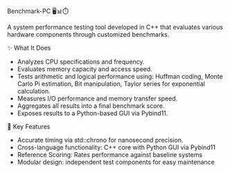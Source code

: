 Benchmark-PC 🖥️📊⏱️

A system performance testing tool developed in C++ that evaluates various hardware components through customized benchmarks.

✨ What It Does
- Analyzes CPU specifications and frequency.
- Evaluates memory capacity and access speed.
- Tests arithmetic and logical performance using: Huffman coding, Monte Carlo Pi estimation, Bit manipulation, Taylor series for exponential calculation.
- Measures I/O performance and memory transfer speed.
- Aggregates all results into a final benchmark score.
- Exposes results to a Python-based GUI via Pybind11.
  

📌 Key Features
- Accurate timing via std::chrono for nanosecond precision.
- Cross-language functionality: C++ core with Python GUI via Pybind11
- Reference Scoring: Rates performance against baseline systems
- Modular design: independent test components for easy maintenance
